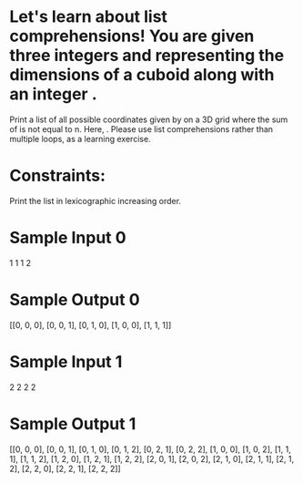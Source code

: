 # Let's learn about list comprehensions! You are given three integers  and  representing the dimensions of a cuboid along with an integer .
Print a list of all possible coordinates given by  on a 3D grid where the sum of  is not equal to n. Here, . Please use list comprehensions rather than multiple loops,
as a learning exercise.

# Constraints:

Print the list in lexicographic increasing order.

# Sample Input 0

1
1
1
2
# Sample Output 0

[[0, 0, 0], [0, 0, 1], [0, 1, 0], [1, 0, 0], [1, 1, 1]]

# Sample Input 1

2
2
2
2

# Sample Output 1

[[0, 0, 0], [0, 0, 1], [0, 1, 0], [0, 1, 2], [0, 2, 1], [0, 2, 2], [1, 0, 0], [1, 0, 2], [1, 1, 1], [1, 1, 2], [1, 2, 0], [1, 2, 1], [1, 2, 2], [2, 0, 1], [2, 0, 2], [2, 1, 0], [2, 1, 1], [2, 1, 2], [2, 2, 0], [2, 2, 1], [2, 2, 2]]
